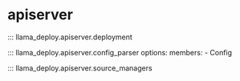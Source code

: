 # apiserver

::: llama_deploy.apiserver.deployment

::: llama_deploy.apiserver.config_parser
    options:
        members:
        - Config

::: llama_deploy.apiserver.source_managers
